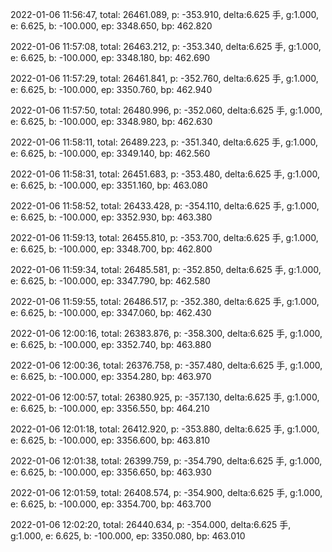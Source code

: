 2022-01-06 11:56:47, total: 26461.089, p: -353.910, delta:6.625 手, g:1.000, e: 6.625, b: -100.000, ep: 3348.650, bp: 462.820

2022-01-06 11:57:08, total: 26463.212, p: -353.340, delta:6.625 手, g:1.000, e: 6.625, b: -100.000, ep: 3348.180, bp: 462.690

2022-01-06 11:57:29, total: 26461.841, p: -352.760, delta:6.625 手, g:1.000, e: 6.625, b: -100.000, ep: 3350.760, bp: 462.940

2022-01-06 11:57:50, total: 26480.996, p: -352.060, delta:6.625 手, g:1.000, e: 6.625, b: -100.000, ep: 3348.980, bp: 462.630

2022-01-06 11:58:11, total: 26489.223, p: -351.340, delta:6.625 手, g:1.000, e: 6.625, b: -100.000, ep: 3349.140, bp: 462.560

2022-01-06 11:58:31, total: 26451.683, p: -353.480, delta:6.625 手, g:1.000, e: 6.625, b: -100.000, ep: 3351.160, bp: 463.080

2022-01-06 11:58:52, total: 26433.428, p: -354.110, delta:6.625 手, g:1.000, e: 6.625, b: -100.000, ep: 3352.930, bp: 463.380

2022-01-06 11:59:13, total: 26455.810, p: -353.700, delta:6.625 手, g:1.000, e: 6.625, b: -100.000, ep: 3348.700, bp: 462.800

2022-01-06 11:59:34, total: 26485.581, p: -352.850, delta:6.625 手, g:1.000, e: 6.625, b: -100.000, ep: 3347.790, bp: 462.580

2022-01-06 11:59:55, total: 26486.517, p: -352.380, delta:6.625 手, g:1.000, e: 6.625, b: -100.000, ep: 3347.060, bp: 462.430

2022-01-06 12:00:16, total: 26383.876, p: -358.300, delta:6.625 手, g:1.000, e: 6.625, b: -100.000, ep: 3352.740, bp: 463.880

2022-01-06 12:00:36, total: 26376.758, p: -357.480, delta:6.625 手, g:1.000, e: 6.625, b: -100.000, ep: 3354.280, bp: 463.970

2022-01-06 12:00:57, total: 26380.925, p: -357.130, delta:6.625 手, g:1.000, e: 6.625, b: -100.000, ep: 3356.550, bp: 464.210

2022-01-06 12:01:18, total: 26412.920, p: -353.880, delta:6.625 手, g:1.000, e: 6.625, b: -100.000, ep: 3356.600, bp: 463.810

2022-01-06 12:01:38, total: 26399.759, p: -354.790, delta:6.625 手, g:1.000, e: 6.625, b: -100.000, ep: 3356.650, bp: 463.930

2022-01-06 12:01:59, total: 26408.574, p: -354.900, delta:6.625 手, g:1.000, e: 6.625, b: -100.000, ep: 3354.700, bp: 463.700

2022-01-06 12:02:20, total: 26440.634, p: -354.000, delta:6.625 手, g:1.000, e: 6.625, b: -100.000, ep: 3350.080, bp: 463.010
